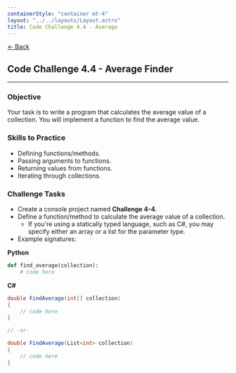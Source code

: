 ```yaml
---
containerStyle: "container mt-4"
layout: "../../layouts/Layout.astro"
title: Code Challenge 4.4 - Average
---
```


<a href="/code-challenges/" class="btn btn-sm btn-outline-light mb-3">
  ← Back
</a>

## Code Challenge 4.4 - Average Finder

---

### Objective

Your task is to write a program that calculates the average value of a collection. You will implement a function to find the average value.

### Skills to Practice

- Defining functions/methods.
- Passing arguments to functions.
- Returning values from functions.
- Iterating through collections.

### Challenge Tasks

- Create a console project named **Challenge 4-4**.
- Define a function/method to calculate the average value of a collection.
    - If you're using a statically typed language, such as C#, you may specify either an array or a list for the parameter type.
- Example signatures:

**Python**

```py
def find_average(collection):
    # code here
```

**C#**

```cs
double FindAverage(int[] collection)
{
    // code here
}

// -or-

double FindAverage(List<int> collection)
{
    // code here
}
```
